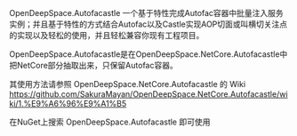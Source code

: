 OpenDeepSpace.Autofacastle 一个基于特性完成Autofac容器中批量注入服务实例；并且基于特性的方式结合Autofac以及Castle实现AOP切面或叫横切关注点的实现以及轻松的使用，并且轻松兼容你现有工程项目。

OpenDeepSpace.Autofacastle是在OpenDeepSpace.NetCore.Autofacastle中把NetCore部分抽取出来，只保留Autofac容器。

其使用方法请参照 OpenDeepSpace.NetCore.Autofacastle 的 Wiki https://github.com/SakuraMayan/OpenDeepSpace.NetCore.Autofacastle/wiki/1.%E9%A6%96%E9%A1%B5

在NuGet上搜索 OpenDeepSpace.Autofacastle 即可使用

